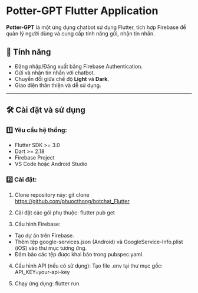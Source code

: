 # Potter-GPT Flutter Application

**Potter-GPT** là một ứng dụng chatbot sử dụng Flutter, tích hợp Firebase để quản lý người dùng và cung cấp tính năng gửi, nhận tin nhắn.

## 📱 **Tính năng**
- Đăng nhập/Đăng xuất bằng Firebase Authentication.
- Gửi và nhận tin nhắn với chatbot.
- Chuyển đổi giữa chế độ **Light** và **Dark**.
- Giao diện thân thiện và dễ sử dụng.

---

## 🛠 **Cài đặt và sử dụng**

### 1️⃣ Yêu cầu hệ thống:
- Flutter SDK >= 3.0
- Dart >= 2.18
- Firebase Project
- VS Code hoặc Android Studio

### 2️⃣ Cài đặt:
1. Clone repository này:
   git clone https://github.com/phuocthong/botchat_Flutter
   
2. Cài đặt các gói phụ thuộc:
flutter pub get

3. Cấu hình Firebase:
- Tạo dự án trên Firebase.
- Thêm tệp google-services.json (Android) và GoogleService-Info.plist (iOS) vào thư mục tương ứng.
- Đảm bảo các tệp được khai báo trong pubspec.yaml.

4. Cấu hình API (nếu có sử dụng):
Tạo file .env tại thư mục gốc:
API_KEY=your-api-key

5. Chạy ứng dụng:
flutter run
